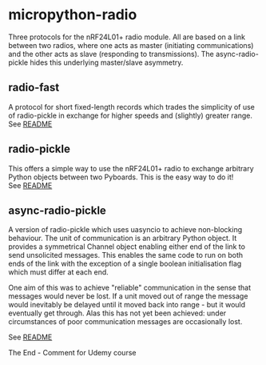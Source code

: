 # micropython-radio

Three protocols for the nRF24L01+ radio module. All are based on a link between
two radios, where one acts as master (initiating communications) and the other
acts as slave (responding to transmissions). The async-radio-pickle hides this
underlying master/slave asymmetry.

radio-fast
----------

A protocol for short fixed-length records which trades the simplicity of use of
radio-pickle in exchange for higher speeds and (slightly) greater range.  
See [README](./radio-fast/README.md)

radio-pickle
------------

This offers a simple way to use the nRF24L01+ radio to exchange arbitrary
Python objects between two Pyboards. This is the easy way to do it!  
See [README](./radio-pickle/README.md)

async-radio-pickle
------------------

A version of radio-pickle which uses uasyncio to achieve non-blocking
behaviour. The unit of communication is an arbitrary Python object. It provides
a symmetrical Channel object enabling either end of the link to send
unsolicited messages. This enables the same code to run on both ends of the
link with the exception of a single boolean initialisation flag which must
differ at each end.

One aim of this was to achieve "reliable" communication in the sense that
messages would never be lost. If a unit moved out of range the message would
inevitably be delayed until it moved back into range - but it would eventually
get through. Alas this has not yet been achieved: under circumstances of poor
communication messages are occasionally lost.

See [README](./async-radio-pickle/README.md)

The End - Comment for Udemy course

